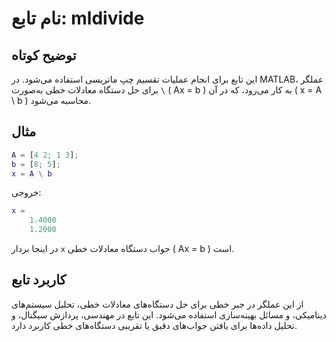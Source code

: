 
# نام تابع: mldivide

## توضیح کوتاه
این تابع برای انجام عملیات تقسیم چپ ماتریسی استفاده می‌شود. در MATLAB، عملگر `\` برای حل دستگاه معادلات خطی به‌صورت \( Ax = b \) به کار می‌رود، که در آن \( x = A \ b \) محاسبه می‌شود.

## مثال
```matlab
A = [4 2; 1 3];
b = [8; 5];
x = A \ b
```

خروجی:
```matlab
x =
    1.4000
    1.2000
```

در اینجا بردار `x` جواب دستگاه معادلات خطی \( Ax = b \) است.

## کاربرد تابع
از این عملگر در جبر خطی برای حل دستگاه‌های معادلات خطی، تحلیل سیستم‌های دینامیکی، و مسائل بهینه‌سازی استفاده می‌شود. این تابع در مهندسی، پردازش سیگنال، و تحلیل داده‌ها برای یافتن جواب‌های دقیق یا تقریبی دستگاه‌های خطی کاربرد دارد.
